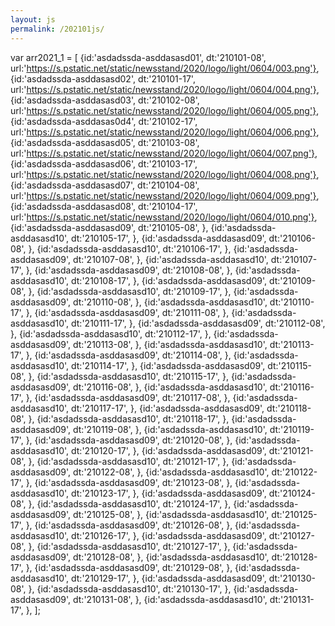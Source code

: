 ```yaml
---
layout: js
permalink: /202101js/
---
```


var arr2021_1 = [
  {id:'asdadssda-asddasasd01', dt:'210101-08', url:'https://s.pstatic.net/static/newsstand/2020/logo/light/0604/003.png'},
  {id:'asdadssda-asddasasd02', dt:'210101-17', url:'https://s.pstatic.net/static/newsstand/2020/logo/light/0604/004.png'},
  {id:'asdadssda-asddasasd03', dt:'210102-08', url:'https://s.pstatic.net/static/newsstand/2020/logo/light/0604/005.png'},
  {id:'asdadssda-asddasas0d4', dt:'210102-17', url:'https://s.pstatic.net/static/newsstand/2020/logo/light/0604/006.png'},
  {id:'asdadssda-asddasasd05', dt:'210103-08', url:'https://s.pstatic.net/static/newsstand/2020/logo/light/0604/007.png'},
  {id:'asdadssda-asddasasd06', dt:'210103-17', url:'https://s.pstatic.net/static/newsstand/2020/logo/light/0604/008.png'},
  {id:'asdadssda-asddasasd07', dt:'210104-08', url:'https://s.pstatic.net/static/newsstand/2020/logo/light/0604/009.png'},
  {id:'asdadssda-asddasasd08', dt:'210104-17', url:'https://s.pstatic.net/static/newsstand/2020/logo/light/0604/010.png'},
  {id:'asdadssda-asddasasd09', dt:'210105-08', },
  {id:'asdadssda-asddasasd10', dt:'210105-17', },
  {id:'asdadssda-asddasasd09', dt:'210106-08', },
  {id:'asdadssda-asddasasd10', dt:'210106-17', },
  {id:'asdadssda-asddasasd09', dt:'210107-08', },
  {id:'asdadssda-asddasasd10', dt:'210107-17', },
  {id:'asdadssda-asddasasd09', dt:'210108-08', },
  {id:'asdadssda-asddasasd10', dt:'210108-17', },
  {id:'asdadssda-asddasasd09', dt:'210109-08', },
  {id:'asdadssda-asddasasd10', dt:'210109-17', },
  {id:'asdadssda-asddasasd09', dt:'210110-08', },
  {id:'asdadssda-asddasasd10', dt:'210110-17', },
  {id:'asdadssda-asddasasd09', dt:'210111-08', },
  {id:'asdadssda-asddasasd10', dt:'210111-17', },
  {id:'asdadssda-asddasasd09', dt:'210112-08', },
  {id:'asdadssda-asddasasd10', dt:'210112-17', },
  {id:'asdadssda-asddasasd09', dt:'210113-08', },
  {id:'asdadssda-asddasasd10', dt:'210113-17', },
  {id:'asdadssda-asddasasd09', dt:'210114-08', },
  {id:'asdadssda-asddasasd10', dt:'210114-17', },
  {id:'asdadssda-asddasasd09', dt:'210115-08', },
  {id:'asdadssda-asddasasd10', dt:'210115-17', },
  {id:'asdadssda-asddasasd09', dt:'210116-08', },
  {id:'asdadssda-asddasasd10', dt:'210116-17', },
  {id:'asdadssda-asddasasd09', dt:'210117-08', },
  {id:'asdadssda-asddasasd10', dt:'210117-17', },
  {id:'asdadssda-asddasasd09', dt:'210118-08', },
  {id:'asdadssda-asddasasd10', dt:'210118-17', },
  {id:'asdadssda-asddasasd09', dt:'210119-08', },
  {id:'asdadssda-asddasasd10', dt:'210119-17', },
  {id:'asdadssda-asddasasd09', dt:'210120-08', },
  {id:'asdadssda-asddasasd10', dt:'210120-17', },
  {id:'asdadssda-asddasasd09', dt:'210121-08', },
  {id:'asdadssda-asddasasd10', dt:'210121-17', },
  {id:'asdadssda-asddasasd09', dt:'210122-08', },
  {id:'asdadssda-asddasasd10', dt:'210122-17', },
  {id:'asdadssda-asddasasd09', dt:'210123-08', },
  {id:'asdadssda-asddasasd10', dt:'210123-17', },
  {id:'asdadssda-asddasasd09', dt:'210124-08', },
  {id:'asdadssda-asddasasd10', dt:'210124-17', },
  {id:'asdadssda-asddasasd09', dt:'210125-08', },
  {id:'asdadssda-asddasasd10', dt:'210125-17', },
  {id:'asdadssda-asddasasd09', dt:'210126-08', },
  {id:'asdadssda-asddasasd10', dt:'210126-17', },
  {id:'asdadssda-asddasasd09', dt:'210127-08', },
  {id:'asdadssda-asddasasd10', dt:'210127-17', },
  {id:'asdadssda-asddasasd09', dt:'210128-08', },
  {id:'asdadssda-asddasasd10', dt:'210128-17', },
  {id:'asdadssda-asddasasd09', dt:'210129-08', },
  {id:'asdadssda-asddasasd10', dt:'210129-17', },
  {id:'asdadssda-asddasasd09', dt:'210130-08', },
  {id:'asdadssda-asddasasd10', dt:'210130-17', },
  {id:'asdadssda-asddasasd09', dt:'210131-08', },
  {id:'asdadssda-asddasasd10', dt:'210131-17', },
];
